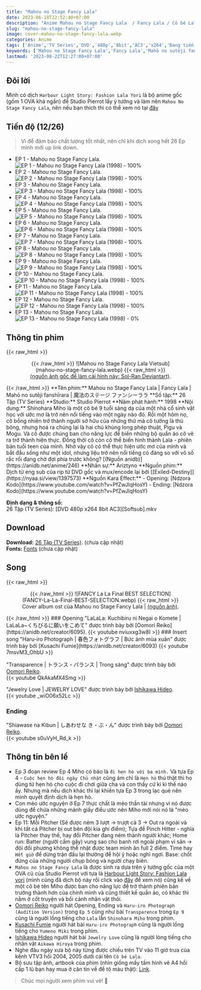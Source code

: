 ```yaml
---
title: "Mahou no Stage Fancy Lala"
date: 2023-06-18T22:52:40+07:00
description: "Anime Mahou no Stage Fancy Lala  / Fancy Lala / Cô bé Lala DVD Vietsub"
slug: "mahou-no-stage-fancy-lala"
image: cover-mahou-no-stage-fancy-lala.webp
categories: Anime
tags: ['Anime','TV Series','DVD','480p','8bit','AC3','x264','Đang tiến hành']
keywords: ['Mahou no Stage Fancy Lala','Fancy Lala','Mahō no sutēji fanshīrara','魔法のステージ ファンシーララ','anime','anime vietsub','vietsub','anime fansub','fansub','Ariztyn-Fansub','Ariztyn Fansub','Ariztyn','Ariztyno']
lastmod: '2023-08-22T12:27:00+07:00'
---
```

## Đôi lời  
Mình có dịch `Harbour Light Story: Fashion Lala Yori` là bộ anime gốc (gồm 1 OVA khá ngắn) để Studio Pierrot lấy ý tưởng và làm nên `Mahou No Stage Fancy Lala`, nên nếu bạn thích thì có thể xem nó tại [đây](https://ariztynfansub.github.io/p/harbour-light-story-fashion-lala-yori/) 
## Tiến độ (12/26)  
> Vì để đảm bảo chất lượng tốt nhất, nên chỉ khi dịch xong hết 26 Ep mình mới up link down.
- EP 1 - Mahou no Stage Fancy Lala. ![EP 1 - Mahou no Stage Fancy Lala (1998) - 100%](https://progress-bar.dev/100?title=hoàn-thành)  
- EP 2 - Mahou no Stage Fancy Lala. ![EP 2 - Mahou no Stage Fancy Lala (1998) - 100%](https://progress-bar.dev/100?title=hoàn-thành)
- EP 3 - Mahou no Stage Fancy Lala. ![EP 3 - Mahou no Stage Fancy Lala (1998) - 100%](https://progress-bar.dev/100?title=hoàn-thành) 
- EP 4 - Mahou no Stage Fancy Lala. ![EP 4 - Mahou no Stage Fancy Lala (1998) - 100%](https://progress-bar.dev/100?title=hoàn-thành)
- EP 5 - Mahou no Stage Fancy Lala. ![EP 5 - Mahou no Stage Fancy Lala (1998) - 100%](https://progress-bar.dev/100?title=hoàn-thành)
- EP 6 - Mahou no Stage Fancy Lala. ![EP 6 - Mahou no Stage Fancy Lala (1998) - 100%](https://progress-bar.dev/100?title=hoàn-thành)
- EP 7 - Mahou no Stage Fancy Lala. ![EP 7 - Mahou no Stage Fancy Lala (1998) - 100%](https://progress-bar.dev/100?title=hoàn-thành)
- EP 8 - Mahou no Stage Fancy Lala. ![EP 8 - Mahou no Stage Fancy Lala (1998) - 100%](https://progress-bar.dev/100?title=hoàn-thành)
- EP 9 - Mahou no Stage Fancy Lala. ![EP 9 - Mahou no Stage Fancy Lala (1998) - 100%](https://progress-bar.dev/100?title=hoàn-thành)
- EP 10 - Mahou no Stage Fancy Lala. ![EP 10 - Mahou no Stage Fancy Lala (1998) - 100%](https://progress-bar.dev/100?title=hoàn-thành)
- EP 11 - Mahou no Stage Fancy Lala. ![EP 11 - Mahou no Stage Fancy Lala (1998) - 100%](https://progress-bar.dev/100?title=hoàn-thành)
- EP 12 - Mahou no Stage Fancy Lala. ![EP 12 - Mahou no Stage Fancy Lala (1998) - 100%](https://progress-bar.dev/100?title=hoàn-thành)
- EP 13 - Mahou no Stage Fancy Lala. ![EP 13 - Mahou no Stage Fancy Lala (1998) - 0%](https://progress-bar.dev/0?title=tiến-độ)  
## Thông tin phim   
{{< raw_html >}}  
<figure align="center">{{< /raw_html >}}
![Mahou no Stage Fancy Lala Vietsub](mahou-no-stage-fancy-lala.webp)
{{< raw_html >}}  
<figcaption><a class="link" href="https://www.deviantart.com/sol-ran/art/Mahou-no-stage-Fancy-Lala-790046825" target="_blank" rel="noopener">(nguồn ảnh gốc để làm cái hình này: Sol-Ran Deviantart)</a>.</figcaption>
</figure>{{< /raw_html >}}
**Tên phim:** Mahou no Stage Fancy Lala | Fancy Lala | Mahō no sutēji fanshīrara | 魔法のステージ ファンシーララ   
**Số tập:** 26 Tập (TV Series)  
**Studio:** Studio Pierrot   
**Năm phát hành:** 1998   
**Nội dung:** Shinohara Miho là một cô bé 9 tuổi sáng dạ của một nhà cổ sinh vật học với ước mơ là trở nên nổi tiếng vào một ngày nào đó. Rồi một hôm nọ, cô bỗng nhiên trở thành người sở hữu của những thứ mà cô tưởng là thú bông, nhưng hoá ra chúng lại là hai chú khủng long phép thuật, Pigu và Mogu. Và cô được chúng ban cho năng lực để biến những bộ quần áo cô vẽ ra trở thành hiện thực. Đồng thời cô còn có thể biến hình thành Lala - phiên bản tuổi teen của mình. Nhờ vậy cô có thể thực hiện ước mơ của mình và bắt đầu sống như một idol, nhưng liệu trở nên nổi tiếng có đáng so với vô số rắc rối đang chờ đợi phía trước không? [(Nguồn anidb)](https://anidb.net/anime/246)  
**Nhân sự:** Ariztyno   
**Nguồn phim:** Dịch từ eng sub của rip từ DVD gốc và mux/encode lại bởi [[Exiled-Destiny]](https://nyaa.si/view/1397573)     
**Nguồn Kara Effect:**  
- Opening: [Ndzora Kodo](https://www.youtube.com/watch?v=PfZwJlqHosY)   
- Ending: [Ndzora Kodo](https://www.youtube.com/watch?v=PfZwJlqHosY)

**Định dạng & thông số:**      
26 Tập (TV Series): [DVD 480p x264 8bit AC3][Softsub].mkv  
## Download  
**Download:** [26 Tập (TV Series)](https://terabox.com/s/1NGPsyLJ1mKTV4DnC46tfQw). (chưa cập nhật)  
**Fonts:** [Fonts](https://github.com/Ariztynfansub/Fonts-Mahou-no-Stage-Fancy-Lala/archive/refs/heads/main.zip) (chưa cập nhật)  
## Song
{{< raw_html >}}  
<figure align="center">{{< /raw_html >}}
![FANCY La La Final BEST SELECTION](FANCY-La-La-Final-BEST-SELECTION.webp)  
{{< raw_html >}}  
<figcaption>Cover album ost của Mahou no Stage Fancy Lala | <a class="link" href="https://vgmdb.net/album/52619" target="_blank" rel="noopener">(nguồn ảnh)</a>.</figcaption>
</figure>{{< /raw_html >}}
### Opening
"LaLaLa: Kuchibiru ni Negai o Komete | LaLaLa~くちびるに願いをこめて" được trình bày bởi [Oomori Reiko](https://anidb.net/creator/6095).  
{{< youtube nviuxxg3w8I >}}  
### Insert song  
"Haru-iro Photograph | 春色フォトグラフ | Bức ảnh mùa xuân" được trình bày bởi [Kusachi Fumie](https://anidb.net/creator/6093)  
{{< youtube 7msvM3_OhbU >}}  

"Transparence | トランス・パランス | Trong sáng" được trình bày bởi [Oomori Reiko](https://anidb.net/creator/6095).  
{{< youtube QkAkaMX4Smg >}} 

"Jewelry Love | JEWELRY LOVE" được trình bày bởi [Ishikawa Hideo](https://anidb.net/creator/258).  
{{< youtube _wiO06x52Lc >}}  
### Ending  
"Shiawase na Kibun | しあわせな き・ぶ・ん" được trình bày bởi [Oomori Reiko](https://anidb.net/creator/6095).  
{{< youtube s0uVyH_Rd_k >}}  
## Thông tin bên lề  
- Ep 3 đoạn review Ep 4 Miho có bảo là `đi hẹn hò với ba mình.` Và tựa 	Ep 4 - `Cuộc hẹn hò đôi ngày Chủ nhật` cũng ám chỉ là `Hẹn hò` thú thật thì họ dùng từ hẹn hò cho cuộc đi chơi giữa cha và con thấy cứ kì kì thế nào ấy. Nhưng mà nếu dịch khác thì lại khiến tựa Ep 3 trong lạc quẻ nên mình quyết định dịch là hẹn hò.
- Con mèo ước nguyện ở Ep 7 thực chất là mèo thần tài nhưng vì nó được dùng để chứa những mảnh giấy điều ước nên Miho mới nói nó là "mèo ước nguyện."
- Ep 11: Mỗi Pitcher (Sẽ được ném 3 lượt -> trượt cả 3 -> Out ra ngoài và khi tất cả Pitcher bị out bên đội kia ghi điểm); Tựa đề Pinch Hitter - nghĩa là Pitcher thay thế, hay đổi Pitcher đang ném thành người khác; Home run: Batter (người cầm gậy) vung sao cho banh rơi ngoài phạm vi sân -> đội đối phương không thể nhặt được team mình ăn full 2 điểm. Time hay `Hết giờ` để dừng trận đấu lại thường để hội ý hoặc nghỉ ngơi. Base: chốt đứng của những người chụp bóng và người chạy biên.
- `Mahou no Stage Fancy Lala` là được sinh ra dựa trên ý tưởng gốc của một OVA cũ của Studio Pierrot với tựa là [Harbour Light Story: Fashion Lala yori](https://anidb.net/anime/3530) (mình cũng đã dịch bộ này rồi click vào [đây](https://ariztynfansub.github.io/p/harbour-light-story-fashion-lala-yori/) để xem nó) cũng kể về một cô bé tên Miho được ban cho năng lực để trở thành phiên bản trưởng thành hơn của chính mình và cũng thiết kế quần áo, có khác thì nằm ở cốt truyện và bối cảnh nhân vật thôi.
- [Oomori Reiko](https://anidb.net/creator/6095) người hát Opening, Ending và `Haru-iro Photograph (Audition Version)` trong `Ep 5` cũng như bài `Transparence` trong `Ep 9` cũng là người lồng tiếng cho `Lala` lẫn `Shinohara Miho` trong phim. 
- [Kusachi Fumie](https://anidb.net/creator/6093) người hát bài `Haru-iro Photograph` cũng là người lồng tiếng cho `Yumeno Miki` trong phim.
- [Ishikawa Hideo](https://anidb.net/creator/258) người hát bài `Jewelry Love` cũng là người lòng tiếng cho nhân vật `Aikawa Hiroya` trong phim.
- Nghe đâu ngày xưa bộ này từng được chiếu trên TV vào 11 giờ trưa của kênh VTV3 hồi 2004, 2005 dưới cái tên `Cô bé Lala`. 
- Bộ sưu tập ảnh, artbook của phim (nhìn giống mấy tấm hình vẽ A4 hồi cấp 1 lũ bạn hay mua ở căn tin về để tô màu thật): [Link](http://www.onlyshojo.com/fancylalafashionlala.htm).
> Chúc mọi người xem phim vui vẻ! 🙂
